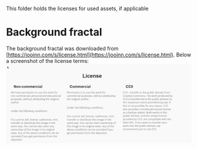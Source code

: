 This folder holds the licenses for used assets, if applicable



# Background fractal
The background fractal was downloaded from [https://jooinn.com/s/license.html](https://jooinn.com/s/license.html).
Below a screenshot of the license terms:
![License](https://github.com/TrickyGameTools/MyData-II/blob/master/Asset%20Licenses/Lic_BackFract.png?raw=true)
